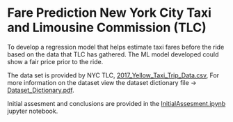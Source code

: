 # Fare Prediction New York City Taxi and Limousine Commission (TLC)
To develop a regression model that helps estimate taxi fares before the ride based on the data that TLC has gathered. The ML model developed could show a fair price prior to the ride.

The data set is provided by NYC TLC, [2017_Yellow_Taxi_Trip_Data.csv](2017_Yellow_Taxi_Trip_Data.csv), 
For more information on the dataset view the dataset dictionary file -> [Dataset_Dictionary.pdf](Dataset_Dictionary.pdf).

Initial assesment and conclusions are provided in the [InitialAssesment.ipynb](InitialAssesment.ipynb)  jupyter notebook.
